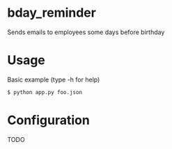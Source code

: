 # bday_reminder 

Sends emails to employees some days before birthday 

# Usage
Basic example (type -h for help)
```sh
$ python app.py foo.json
```

# Configuration
TODO